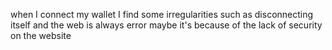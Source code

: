 when I connect my wallet I find some irregularities such as disconnecting itself and the web is always error maybe it's because of the lack of security on the website
